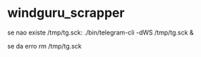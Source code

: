 # windguru_scrapper

se nao existe /tmp/tg.sck:
./bin/telegram-cli -dWS /tmp/tg.sck &

se da erro
rm /tmp/tg.sck


